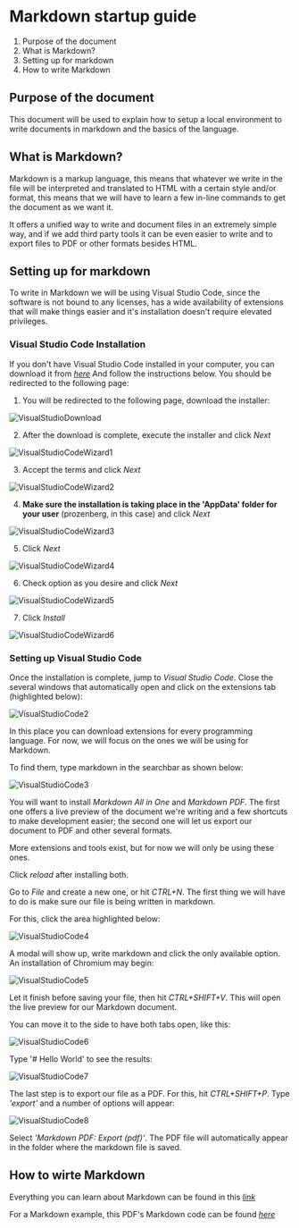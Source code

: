 # Markdown startup guide

1. Purpose of the document
2. What is Markdown?
3. Setting up for markdown
4. How to write Markdown

## Purpose of the document
This document will be used to explain how to setup a local environment to write documents in markdown and the basics of the language.

## What is Markdown?

Markdown is a markup language, this means that whatever we write in the file will be interpreted and translated to HTML with a certain style and/or format, this means that we will have to learn a few in-line commands to get the document as we want it.

It offers a unified way to write and document files in an extremely simple way, and if we add third party tools it can be even easier to write and to export files to PDF or other formats besides HTML. 

## Setting up for markdown
To write in Markdown we will be using Visual Studio Code, since the software is not bound to any licenses, has a wide availability of extensions that will make things easier and it's installation doesn't require elevated privileges.

### Visual Studio Code Installation

If you don't have Visual Studio Code installed in your computer, you can download it from _[here](https://code.visualstudio.com/)_ And follow the instructions below. You should be redirected to the following page:

1. You will be redirected to the following page, download the installer:

![VisualStudioDownload](sources/VisualStudioDownload.png)

2. After the download is complete, execute the installer and click _Next_

![VisualStudioCodeWizard1](sources/VisualStudioCodeWizard1.png)

3. Accept the terms and click _Next_

![VisualStudioCodeWizard2](sources/VisualStudioCodeWizard2.png)

4. __Make sure the installation is taking place in the 'AppData' folder for your user__ (prozenberg, in this case) and click _Next_

![VisualStudioCodeWizard3](sources/VisualStudioCodeWizard3.png)

5. Click _Next_

![VisualStudioCodeWizard4](sources/VisualStudioCodeWizard4.png)

6. Check option as you desire and click _Next_

![VisualStudioCodeWizard5](sources/VisualStudioCodeWizard5.png)

7. Click _Install_

![VisualStudioCodeWizard6](sources/VisualStudioCodeWizard6.png)

### Setting up Visual Studio Code

Once the installation is complete, jump to _Visual Studio Code_. Close the several windows that automatically open and click on the extensions tab (highlighted below):

![VisualStudioCode2](sources/VisualStudioCode1.png)

In this place you can download extensions for every programming language. For now, we will focus on the ones we will be using for Markdown.

To find them, type markdown in the searchbar as shown below:

![VisualStudioCode3](sources/VisualStudioCode2.png)

You will want to install _Markdown All in One_ and _Markdown PDF_. The first one offers a live preview of the document we're writing and a few shortcuts to make development easier; the second one will let us export our document to PDF and other several formats.  

More extensions and tools exist, but for now we will only be using these ones.

Click _reload_ after installing both.

Go to _File_ and create a new one, or hit _CTRL+N_. The first thing we will have to do is make sure our file is being written in markdown.

For this, click the area highlighted below:

![VisualStudioCode4](sources/VisualStudioCode4.png)

A modal will show up, write markdown and click the only available option. An installation of Chromium may begin:

![VisualStudioCode5](sources/VisualStudioCode5.png)

Let it finish before saving your file, then hit _CTRL+SHIFT+V_. This will open the live preview for our Markdown document. 

You can move it to the side to have both tabs open, like this:

![VisualStudioCode6](sources/VisualStudioCode6.png)

Type '# Hello World' to see the results:

![VisualStudioCode7](sources/VisualStudioCode7.png)

The last step is to export our file as a PDF. For this, hit _CTRL+SHIFT+P_. Type _'export'_ and a number of options will appear:

![VisualStudioCode8](sources/VisualStudioCode8.png)

Select _'Markdown PDF: Export (pdf)'_. The PDF file will automatically appear in the folder where the markdown file is saved.

## How to wirte Markdown

Everything you can learn about Markdown can be found in this _[link](https://github.com/adam-p/markdown-here/wiki/Markdown-Cheatsheet#emphasis)_

For a Markdown example, this PDF's Markdown code can be found _[here](https://raw.githubusercontent.com/prozenberg/MarkdownBasics/master/MarkdownStartupGuide.md)_